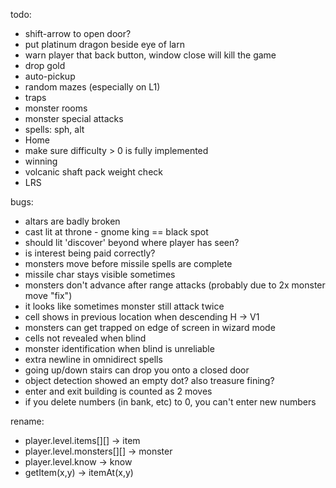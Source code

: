 todo:
- shift-arrow to open door?
- put platinum dragon beside eye of larn
- warn player that back button, window close will kill the game
- drop gold
- auto-pickup
- random mazes (especially on L1)
- traps
- monster rooms
- monster special attacks
- spells: sph, alt
- Home
- make sure difficulty > 0 is fully implemented
- winning
- volcanic shaft pack weight check
- LRS

bugs:
- altars are badly broken
- cast lit at throne - gnome king == black spot
- should lit 'discover' beyond where player has seen?
- is interest being paid correctly?
- monsters move before missile spells are complete
- missile char stays visible sometimes
- monsters don't advance after range attacks (probably due to 2x monster move "fix")
- it looks like sometimes monster still attack twice
- cell shows in previous location when descending H -> V1
- monsters can get trapped on edge of screen in wizard mode
- cells not revealed when blind
- monster identification when blind is unreliable
- extra newline in omnidirect spells
- going up/down stairs can drop you onto a closed door
- object detection showed an empty dot? also treasure fining?
- enter and exit building is counted as 2 moves
- if you delete numbers (in bank, etc) to 0, you can't enter new numbers

rename:
- player.level.items[][] -> item
- player.level.monsters[][] -> monster
- player.level.know -> know
- getItem(x,y) -> itemAt(x,y)
